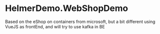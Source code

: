 # HelmerDemo.WebShopDemo
Based on the eShop on containers from microsoft, but a bit different using VueJS as frontEnd, and will try to use kafka in BE
